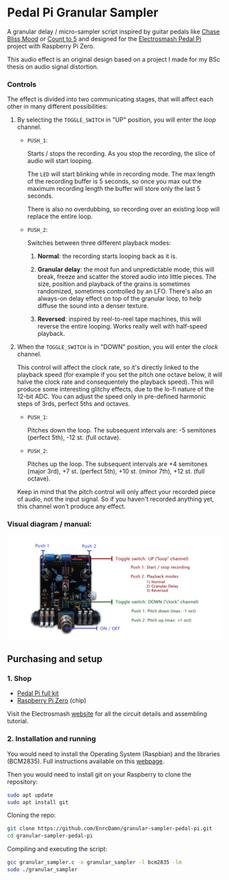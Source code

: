 # Pedal Pi Granular Sampler

A granular delay / micro-sampler script inspired by guitar pedals like [Chase Bliss Mood](https://www.chaseblissaudio.com/shop-pedals/mood) or [Count to 5](https://mtlasm.com/product/count-to-5/) and designed for the [Electrosmash Pedal Pi](https://www.electrosmash.com/pedal-pi) project with Raspberry Pi Zero.

This audio effect is an original design based on a project I made for my BSc thesis on audio signal distortion.


### Controls

The effect is divided into two communicating stages, that will affect each other in many different possibilities:

1) By selecting the `TOGGLE_SWITCH` in "UP" position, you will enter the *loop* channel.
    * `PUSH_1`: 
    
        Starts / stops the recording. As you stop the recording, the slice of audio will start looping. 
    
        The `LED` will start blinking while in recording mode. The max length of the recording buffer is 5 seconds, so once you max out the maximum recording length the buffer will store only the last 5 seconds. 

        There is also no overdubbing, so recording over an existing loop will replace the entire loop.

    * `PUSH_2`:

        Switches between three different playback modes:

        1) **Normal**: the recording starts looping back as it is.

        2) **Granular delay**: the most fun and unpredictable mode, this will break, freeze and scatter the stored audio into little pieces. The size, position and playback of the grains is sometimes randomized, sometimes controlled by an LFO. There's also an always-on delay effect on top of the granular loop, to help diffuse the sound into a denser texture.

        3) **Reversed**: inspired by reel-to-reel tape machines, this will reverse the entire looping. Works really well with half-speed playback.


2) When the `TOGGLE_SWITCH` is in "DOWN" position, you will enter the *clock* channel. 

    This control will affect the clock rate, so it's directly linked to the playback speed (for example if you set the pitch one octave below, it will halve the clock rate and consequentely the playback speed). This will produce some interesting glitchy effects, due to the lo-fi nature of the 12-bit ADC.
    You can adjust the speed only in pre-defined harmonic steps of 3rds, perfect 5ths and octaves.
    
    * `PUSH_1`: 
    
        Pitches down the loop. The subsequent intervals are: -5 semitones (perfect 5th), -12 st. (full octave). 
    
    * `PUSH_2`:

        Pitches up the loop. The subsequent intervals are +4 semitones (major 3rd), +7 st. (perfect 5th), +10 st. (minor 7th), +12 st. (full octave).

    Keep in mind that the pitch control will only affect your recorded piece of audio, not the input signal. So if you haven't recorded anything yet, this channel won't produce any effect.

### Visual diagram / manual:

![Pedal Pi](assets/pedal-pi-visual-diagram.png)

## Purchasing and setup
### 1. Shop

* [Pedal Pi full kit](https://shop.electrosmash.com/product/pedal-pi-kit/)
* [Raspberry Pi Zero](https://www.raspberrypi.com/news/raspberry-pi-zero-w-joins-family/) (chip)

Visit the Electrosmash [website](https://www.electrosmash.com/pedal-pi) for all the circuit details and assembling tutorial.

### 2. Installation and running
 
You would need to install the Operating System (Raspbian) and the libraries (BCM2835). Full instructions available on this [webpage](https://www.electrosmash.com/forum/pedal-pi/202-how-to-start-programming-pedal-pi?lang=en).

Then you would need to install git on your Raspberry to clone the repository:
``` sh
sudo apt update
sudo apt install git
```

Cloning the repo:
``` sh
git clone https://github.com/EnrcDamn/granular-sampler-pedal-pi.git
cd granular-sampler-pedal-pi
```

Compiling and executing the script:
``` sh
gcc granular_sampler.c -o granular_sampler -l bcm2835 -lm
sudo ./granular_sampler
```

